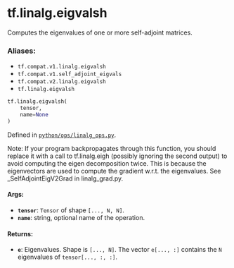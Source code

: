 <div itemscope itemtype="http://developers.google.com/ReferenceObject">
<meta itemprop="name" content="tf.linalg.eigvalsh" />
<meta itemprop="path" content="Stable" />
</div>

# tf.linalg.eigvalsh

Computes the eigenvalues of one or more self-adjoint matrices.

### Aliases:

* `tf.compat.v1.linalg.eigvalsh`
* `tf.compat.v1.self_adjoint_eigvals`
* `tf.compat.v2.linalg.eigvalsh`
* `tf.linalg.eigvalsh`

``` python
tf.linalg.eigvalsh(
    tensor,
    name=None
)
```



Defined in [`python/ops/linalg_ops.py`](/code/stable/tensorflow/python/ops/linalg_ops.py).

<!-- Placeholder for "Used in" -->

Note: If your program backpropagates through this function, you should replace
it with a call to tf.linalg.eigh (possibly ignoring the second output) to
avoid computing the eigen decomposition twice. This is because the
eigenvectors are used to compute the gradient w.r.t. the eigenvalues. See
_SelfAdjointEigV2Grad in linalg_grad.py.

#### Args:


* <b>`tensor`</b>: `Tensor` of shape `[..., N, N]`.
* <b>`name`</b>: string, optional name of the operation.


#### Returns:


* <b>`e`</b>: Eigenvalues. Shape is `[..., N]`. The vector `e[..., :]` contains the `N`
  eigenvalues of `tensor[..., :, :]`.